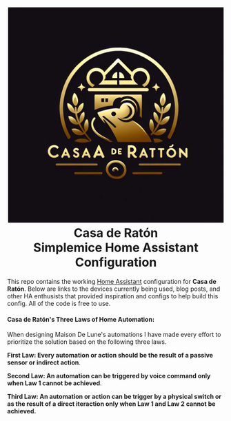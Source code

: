 </p>
<h1 align="center">
  <a name="logo" href="http://about.simplemice.network.com"><img src="https://github.com/simplemice/home_assistant/blob/main/screenshot/logo.jpg" alt="Casa de Ratón HA" width="500"></a>
  <br>
  Casa de Ratón
  <br>
  Simplemice Home Assistant Configuration
</h1>

This repo contains the working [Home Assistant](https://home-assistant.io/) configuration for **Casa de Ratón**. Below are links to the devices currently being used, blog posts, and other HA enthusists that provided inspiration and configs to help build this config. All of the code is free to use.

#### Casa de Ratón's Three Laws of Home Automation:

When designing Maison De Lune's automations I have made every effort to prioritize the solution based on the following three laws. 

**First Law: Every automation or action should be the result of a passive sensor or indirect action**.

**Second Law: An automation can be triggered by voice command only when Law 1 cannot be achieved**.

**Third Law: An automation or action can be trigger by a physical switch or as the result of a direct iteraction only when Law 1 and Law 2 cannot be achieved.**
